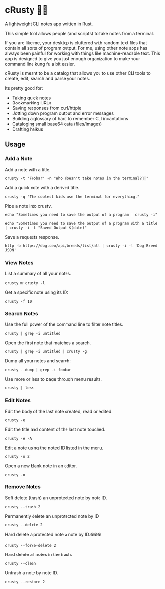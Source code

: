 # cRusty 🦀📝
A lightweight CLI notes app written in Rust.

This simple tool allows people (and scripts) to take notes from a terminal.

If you are like me, your desktop is cluttered with random text files that contain all sorts of program output. 
For me, using other note apps has always been painful for working with things like machine-readable text.
This app is designed to give you just enough organization to make your command line kung fu a bit easier.

cRusty is meant to be a catalog that allows you to use other CLI tools to create, edit, search and parse your notes.

Its pretty good for:

* Taking quick notes
* Bookmarking URLs
* Saving responses from curl/httpie
* Jotting down program output and error messages
* Building a glossary of hard to remember CLI incantations
* Cataloging small base64 data (files/images)
* Drafting haikus

## Usage

### Add a Note

Add a note with a title.

`crusty -t 'Foobar' -n "Who doesn't take notes in the terminal?🤷🏾"`

Add a quick note with a derived title.

`crusty -q "The coolest kids use the terminal for everything."`

Pipe a note into crusty.

`echo "Sometimes you need to save the output of a program | crusty -i"`

```
echo "Sometimes you need to save the output of a program with a title | crusty -i -t "Saved Output $(date)"
```

Save a requests response.

`http -b https://dog.ceo/api/breeds/list/all | crusty -i -t 'Dog Breed JSON'`


### View Notes

List a summary of all your notes.

`crusty` or `crusty -l`

Get a specific note using its ID:

`crusty -f 10`

### Search Notes

Use the full power of the command line to filter note titles.

`crusty | grep -i untitled`

Open the first note that matches a search.

`crusty | grep -i untitled | crusty -g`

Dump all your notes and search:

`crusty --dump | grep -i foobar`

Use more or less to page through menu results.

`crusty | less`

### Edit Notes

Edit the body of the last note created, read or edited.

`crusty -e`

Edit the title and content of the last note touched.

`crusty -e -A`

Edit a note using the noted ID listed in the menu.

`crusty -o 2`

Open a new blank note in an editor.

`crusty -o`

### Remove Notes

Soft delete (trash) an unprotected note by note ID.

`crusty --trash 2`

Permanently delete an unprotected note by ID.

`crusty --delete 2`

Hard delete a protected note a note by ID.☢️☢️☢️ 

`crusty --force-delete 2`

Hard delete all notes in the trash.

`crusty --clean`

Untrash a note by note ID.

`crusty --restore 2`
